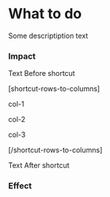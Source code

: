 # What to do

Some descriptiption text


### Impact


Text Before shortcut

[shortcut-rows-to-columns]

col-1

col-2

col-3

[/shortcut-rows-to-columns]

Text After shortcut


### Effect


